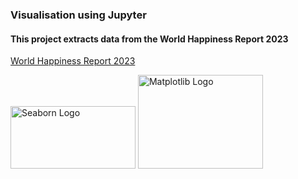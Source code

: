 ### Visualisation using Jupyter

#### This project extracts data from the World Happiness Report 2023
[World Happiness Report 2023](https://worldhappiness.report/)


<img src="https://seaborn.pydata.org/_images/logo-mark-lightbg.svg" alt="Seaborn Logo" width="200" height="100"> 

<img src="https://matplotlib.org/stable/_static/logo_dark.svg" alt="Matplotlib Logo" width="200" height="150"> 


